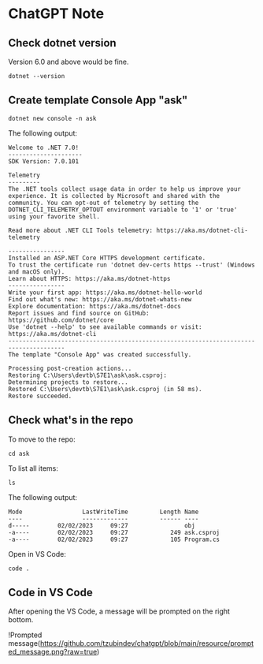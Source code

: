 # ChatGPT Note

## Check dotnet version

Version 6.0 and above would be fine.

    dotnet --version

## Create template Console App "ask"

    dotnet new console -n ask

The following output:

    Welcome to .NET 7.0!
    ---------------------
    SDK Version: 7.0.101

    Telemetry
    ---------
    The .NET tools collect usage data in order to help us improve your experience. It is collected by Microsoft and shared with the community. You can opt-out of telemetry by setting the DOTNET_CLI_TELEMETRY_OPTOUT environment variable to '1' or 'true' using your favorite shell.

    Read more about .NET CLI Tools telemetry: https://aka.ms/dotnet-cli-telemetry

    ----------------
    Installed an ASP.NET Core HTTPS development certificate.
    To trust the certificate run 'dotnet dev-certs https --trust' (Windows and macOS only).
    Learn about HTTPS: https://aka.ms/dotnet-https
    ----------------
    Write your first app: https://aka.ms/dotnet-hello-world
    Find out what's new: https://aka.ms/dotnet-whats-new
    Explore documentation: https://aka.ms/dotnet-docs
    Report issues and find source on GitHub: https://github.com/dotnet/core
    Use 'dotnet --help' to see available commands or visit: https://aka.ms/dotnet-cli
    --------------------------------------------------------------------------------------
    The template "Console App" was created successfully.

    Processing post-creation actions...
    Restoring C:\Users\devtb\S7E1\ask\ask.csproj:
    Determining projects to restore...
    Restored C:\Users\devtb\S7E1\ask\ask.csproj (in 58 ms).
    Restore succeeded.

## Check what's in the repo

To move to the repo:

    cd ask

To list all items:

    ls

The following output:

    Mode                 LastWriteTime         Length Name
    ----                 -------------         ------ ----
    d-----        02/02/2023     09:27                obj
    -a----        02/02/2023     09:27            249 ask.csproj
    -a----        02/02/2023     09:27            105 Program.cs

Open in VS Code:

    code .

## Code in VS Code

After opening the VS Code, a message will be prompted on the right bottom.

!Prompted message(https://github.com/tzubindev/chatgpt/blob/main/resource/prompted_message.png?raw=true)
